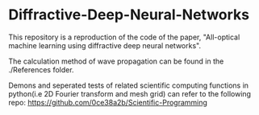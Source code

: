 # Diffractive-Deep-Neural-Networks
This repository is a reproduction of the code of the paper, "All-optical machine learning using diffractive deep neural networks".

The calculation method of wave propagation can be found in the ./References folder.

Demons and seperated tests of related scientific computing functions in python(i.e 2D Fourier transform and mesh grid) can refer to the following repo:
https://github.com/0ce38a2b/Scientific-Programming
